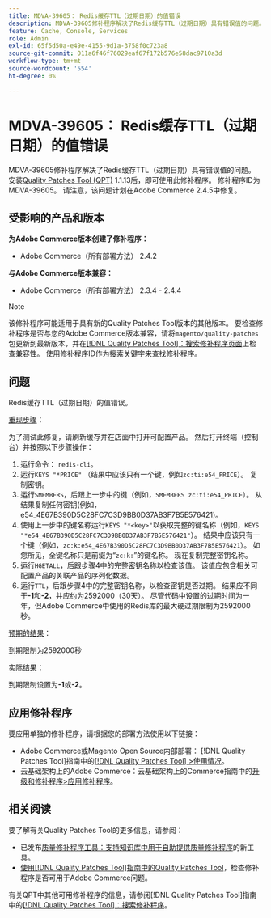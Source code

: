```yaml
---
title: MDVA-39605： Redis缓存TTL（过期日期）的值错误
description: MDVA-39605修补程序解决了Redis缓存TTL（过期日期）具有错误值的问题。 安装[Quality Patches Tool (QPT)](https://experienceleague.adobe.com/en/docs/commerce-operations/tools/quality-patches-tool/quality-patches-tool-to-self-serve-quality-patches) 1.1.13后，即可使用此修补程序。 修补程序ID为MDVA-39605。 请注意，该问题计划在Adobe Commerce 2.4.5中修复。
feature: Cache, Console, Services
role: Admin
exl-id: 65f5d50a-e49e-4155-9d1a-3758f0c723a8
source-git-commit: 011a6f46f76029eaf67f172b576e58dac9710a3d
workflow-type: tm+mt
source-wordcount: '554'
ht-degree: 0%

---
```


# MDVA-39605： Redis缓存TTL（过期日期）的值错误

MDVA-39605修补程序解决了Redis缓存TTL（过期日期）具有错误值的问题。 安装[Quality Patches Tool (QPT)](https://experienceleague.adobe.com/en/docs/commerce-operations/tools/quality-patches-tool/quality-patches-tool-to-self-serve-quality-patches) 1.1.13后，即可使用此修补程序。 修补程序ID为MDVA-39605。 请注意，该问题计划在Adobe Commerce 2.4.5中修复。

## 受影响的产品和版本

**为Adobe Commerce版本创建了修补程序：**

* Adobe Commerce（所有部署方法） 2.4.2

**与Adobe Commerce版本兼容：**

* Adobe Commerce（所有部署方法） 2.3.4 - 2.4.4

>[!NOTE]
>
>该修补程序可能适用于具有新的Quality Patches Tool版本的其他版本。 要检查修补程序是否与您的Adobe Commerce版本兼容，请将`magento/quality-patches`包更新到最新版本，并在[[!DNL Quality Patches Tool]：搜索修补程序页面](https://experienceleague.adobe.com/en/docs/commerce-operations/tools/quality-patches-tool/quality-patches-tool-to-self-serve-quality-patches)上检查兼容性。 使用修补程序ID作为搜索关键字来查找修补程序。

## 问题

Redis缓存TTL（过期日期）的值错误。

<u>重现步骤</u>：

为了测试此修复，请刷新缓存并在店面中打开可配置产品。 然后打开终端（控制台）并按照以下步骤操作：

1. 运行命令： `redis-cli`。
1. 运行`KEYS "*PRICE"` （结果中应该只有一个键，例如`zc:ti:e54_PRICE`）。 复制密钥。
1. 运行`SMEMBERS`，后跟上一步中的键（例如，`SMEMBERS zc:ti:e54_PRICE`）。 从结果复制任何密钥(例如，e54_4E67B390D5C28FC7C3D9BB0D37AB3F7B5E576421)。
1. 使用上一步中的键名称运行`KEYS "*<key>"`以获取完整的键名称（例如，`KEYS "*e54_4E67B390D5C28FC7C3D9BB0D37AB3F7B5E576421"`）。 结果中应该只有一个键（例如，`zc:k:e54_4E67B390D5C28FC7C3D9BB0D37AB3F7B5E576421`）。 如您所见，全键名称只是前缀为“`zc:k:`”的键名称。 现在复制完整密钥名称。
1. 运行`HGETALL`，后跟步骤4中的完整密钥名称以检查该值。 该值应包含相关可配置产品的关联产品的序列化数据。
1. 运行`TTL`，后跟步骤4中的完整密钥名称，以检查密钥是否过期。 结果应不同于&#x200B;**-1**&#x200B;和&#x200B;**-2**，并应约为2592000（30天）。 尽管代码中设置的过期时间为一年，但Adobe Commerce中使用的Redis库的最大硬过期限制为2592000秒。

<u>预期的结果</u>：

到期限制为2592000秒

<u>实际结果</u>：

到期限制设置为&#x200B;**-1**&#x200B;或&#x200B;**-2**。

## 应用修补程序

要应用单独的修补程序，请根据您的部署方法使用以下链接：

* Adobe Commerce或Magento Open Source内部部署： [!DNL Quality Patches Tool]指南中的[[!DNL Quality Patches Tool] >使用情况](/help/tools/quality-patches-tool/usage.md)。
* 云基础架构上的Adobe Commerce：云基础架构上的Commerce指南中的[升级和修补程序>应用修补程序](https://experienceleague.adobe.com/docs/commerce-cloud-service/user-guide/develop/upgrade/apply-patches.html)。

## 相关阅读

要了解有关Quality Patches Tool的更多信息，请参阅：

* 已发布[质量修补程序工具：支持知识库中用于自助提供质量修补程序](https://experienceleague.adobe.com/en/docs/commerce-operations/tools/quality-patches-tool/quality-patches-tool-to-self-serve-quality-patches)的新工具。
* [使用[!DNL Quality Patches Tool]指南中的Quality Patches Tool](/help/tools/quality-patches-tool/patches-available-in-qpt/check-patch-for-magento-issue-with-magento-quality-patches.md)，检查修补程序是否可用于Adobe Commerce问题。

有关QPT中其他可用修补程序的信息，请参阅[!DNL Quality Patches Tool]指南中的[[!DNL Quality Patches Tool]：搜索修补程序](https://experienceleague.adobe.com/tools/commerce-quality-patches/index.html)。
